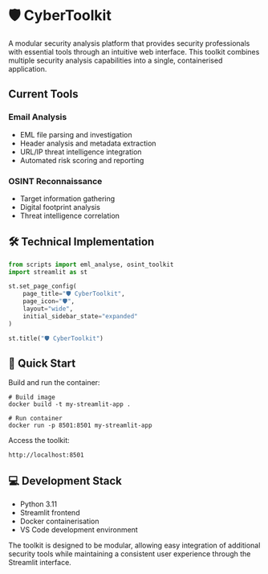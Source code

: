 # 🛡️ CyberToolkit

A modular security analysis platform that provides security professionals with essential tools through an intuitive web interface. This toolkit combines multiple security analysis capabilities into a single, containerised application.

## **Current Tools**

### Email Analysis

- EML file parsing and investigation
- Header analysis and metadata extraction
- URL/IP threat intelligence integration
- Automated risk scoring and reporting

### OSINT Reconnaissance

- Target information gathering
- Digital footprint analysis
- Threat intelligence correlation

## **🛠️ Technical Implementation**

```python
from scripts import eml_analyse, osint_toolkit
import streamlit as st

st.set_page_config(
    page_title="🛡️ CyberToolkit",
    page_icon="🛡️",
    layout="wide",
    initial_sidebar_state="expanded"
)

st.title("🛡️ CyberToolkit")
```

## **🚀 Quick Start**

Build and run the container:

```
# Build image
docker build -t my-streamlit-app .

# Run container
docker run -p 8501:8501 my-streamlit-app
```

Access the toolkit:

```
http://localhost:8501
```

## **💻 Development Stack**

- Python 3.11
- Streamlit frontend
- Docker containerisation
- VS Code development environment

The toolkit is designed to be modular, allowing easy integration of additional security tools while maintaining a consistent user experience through the Streamlit interface.